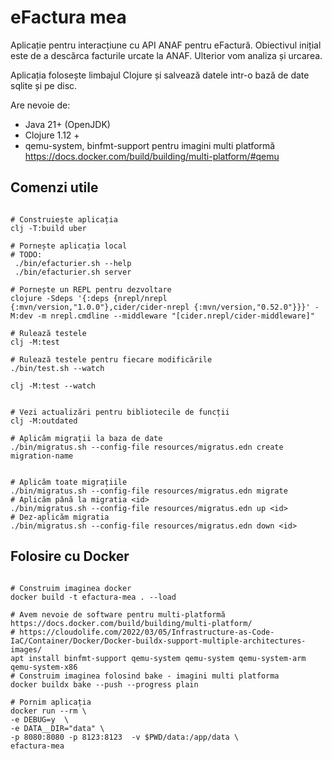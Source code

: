 # eFactura mea

Aplicație pentru interacțiune cu API ANAF pentru eFactură.
Obiectivul inițial este de a descărca facturile urcate la ANAF. Ulterior vom analiza și urcarea.

Aplicația folosește limbajul Clojure și salvează datele intr-o bază de date sqlite și pe disc.

Are nevoie de:
- Java 21+ (OpenJDK)
- Clojure 1.12 +
- qemu-system, binfmt-support pentru imagini multi platformă https://docs.docker.com/build/building/multi-platform/#qemu 

## Comenzi utile

```shell

# Construiește aplicația
clj -T:build uber

# Pornește aplicația local
# TODO:
 ./bin/efacturier.sh --help
 ./bin/efacturier.sh server

# Pornește un REPL pentru dezvoltare
clojure -Sdeps '{:deps {nrepl/nrepl {:mvn/version,"1.0.0"},cider/cider-nrepl {:mvn/version,"0.52.0"}}}' -M:dev -m nrepl.cmdline --middleware "[cider.nrepl/cider-middleware]"

# Rulează testele
clj -M:test

# Rulează testele pentru fiecare modificările
./bin/test.sh --watch

clj -M:test --watch


# Vezi actualizări pentru bibliotecile de funcții
clj -M:outdated

# Aplicăm migrații la baza de date
./bin/migratus.sh --config-file resources/migratus.edn create migration-name


# Aplicăm toate migrațiile
./bin/migratus.sh --config-file resources/migratus.edn migrate
# Aplicăm până la migratia <id>
./bin/migratus.sh --config-file resources/migratus.edn up <id>
# Dez-aplicăm migratia 
./bin/migratus.sh --config-file resources/migratus.edn down <id>

```


## Folosire cu Docker

```shell

# Construim imaginea docker
docker build -t efactura-mea . --load

# Avem nevoie de software pentru multi-platformă https://docs.docker.com/build/building/multi-platform/
# https://cloudolife.com/2022/03/05/Infrastructure-as-Code-IaC/Container/Docker/Docker-buildx-support-multiple-architectures-images/
apt install binfmt-support qemu-system qemu-system qemu-system-arm qemu-system-x86
# Construim imaginea folosind bake - imagini multi platforma
docker buildx bake --push --progress plain 

# Pornim aplicația
docker run --rm \
-e DEBUG=y  \
-e DATA__DIR="data" \
-p 8080:8080 -p 8123:8123  -v $PWD/data:/app/data \
efactura-mea

```

